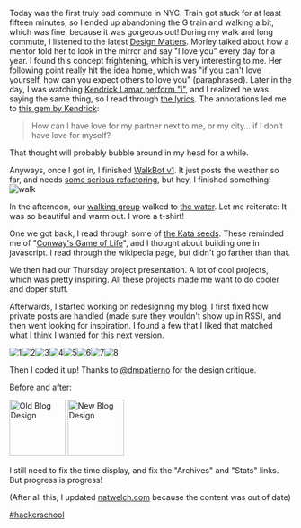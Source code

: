 Today was the first truly bad commute in NYC. Train got stuck for at least fifteen minutes, so I ended up abandoning the G train and walking a bit, which was fine, because it was gorgeous out! During my walk and long commute, I listened to the latest [Design Matters](http://designobserver.com/feature/morley/38833/). Morley talked about how a mentor told her to look in the mirror and say "I love you" every day for a year. I found this concept frightening, which is very interesting to me. Her following point really hit the idea home, which was "if you can't love yourself, how can you expect others to love you" (paraphrased). Later in the day, I was watching [Kendrick Lamar perform "i"](https://www.youtube.com/watch?v=sop2V_MREEI), and I realized he was saying the same thing, so I read through [the lyrics](http://genius.com/Kendrick-lamar-i-lyrics). The annotations led me to [this gem by Kendrick](http://genius.com/2339642):

> How can I have love for my partner next to me, or my city… if I don’t have love for myself?

That thought will probably bubble around in my head for a while.

Anyways, once I got in, I finished [WalkBot v1](https://github.com/icco/zulip-walkbot). It just posts the weather so far, and needs [some serious refactoring](https://github.com/icco/zulip-walkbot/pull/1), but hey, I finished something!  
![walk](https://s3.amazonaws.com/f.cl.ly/items/1b3h3i3G1o08373N1L11/Screen%25Shot%25-04-02%25at%25.34%25png)

In the afternoon, our [walking group](https://www.flickr.com/photos/icco/16392050104/) walked to [the water](https://www.flickr.com/photos/icco/16392049844/). Let me reiterate: It was so beautiful and warm out. I wore a t-shirt!

One we got back, I read through some of [the Kata seeds](https://github.com/kata-seeds). These reminded me of "[Conway's Game of Life](https://en.wikipedia.org/wiki/Conway%27s_Game_of_Life)", and I thought about building one in javascript. I read through the wikipedia page, but didn't go farther than that.

We then had our Thursday project presentation. A lot of cool projects, which was pretty inspiring. All these projects made me want to do cooler and doper stuff.

Afterwards, I started working on redesigning my blog. I first fixed how private posts are handled (made sure they wouldn't show up in RSS), and then went looking for inspiration. I found a few that I liked that matched what I think I wanted for this next version.

![1](https://s3.amazonaws.com/f.cl.ly/items/2s3Y3z3U3Q1N2c082j3T/Screen%25!S%28MISSING)![2](https://s3.amazonaws.com/f.cl.ly/items/1k1z2n3z1r1X3l0T1X2V/Screen%25!S%28MISSING)![3](https://s3.amazonaws.com/f.cl.ly/items/4401313o0O3w1U1j3J0G/Screen%25!S%28MISSING)![4](https://s3.amazonaws.com/f.cl.ly/items/2G133v0n1J003R1c280X/Screen%25!S%28MISSING)![5](https://s3.amazonaws.com/f.cl.ly/items/1G2k0I3l2u031d1I2x2C/Screen%25!S%28MISSING)![6](https://s3.amazonaws.com/f.cl.ly/items/3K2Y1043161W453H0f2E/Screen%25!S%28MISSING)![7](https://s3.amazonaws.com/f.cl.ly/items/0c0o0k0Z0l1X1G0F1G3N/Screen%25!S%28MISSING)![8](https://s3.amazonaws.com/f.cl.ly/items/271Y1e0q3T071P0I1N3j/Screen%25!S%28MISSING)

Then I coded it up! Thanks to [@dmpatierno](https://twitter.com/dmpatierno) for the design critique.

Before and after:

<a href="[https://www.flickr.com/photos/icco/16392844844/sizes/o/](https://www.flickr.com/photos/icco/16392844844/sizes/o/)" title="Old Blog Design by Nat Welch, on Flickr"><img src="[https://farm8.staticflickr.com/7595/16392844844\_b6432d4efb\_s.jpg](https://farm8.staticflickr.com/7595/16392844844_b6432d4efb_s.jpg)" width="100" height="100" alt="Old Blog Design"></a> <a href="[https://www.flickr.com/photos/icco/16807854087/sizes/o/](https://www.flickr.com/photos/icco/16807854087/sizes/o/)" title="New Blog Design by Nat Welch, on Flickr"><img src="[https://farm8.staticflickr.com/7634/16807854087\_28705424f8\_s.jpg](https://farm8.staticflickr.com/7634/16807854087_28705424f8_s.jpg)" width="100" height="100" alt="New Blog Design"></a>

I still need to fix the time display, and fix the "Archives" and "Stats" links. But progress is progress!

(After all this, I updated [natwelch.com](http://natwelch.com) because the content was out of date)

[#hackerschool](/tag/hackerschool)